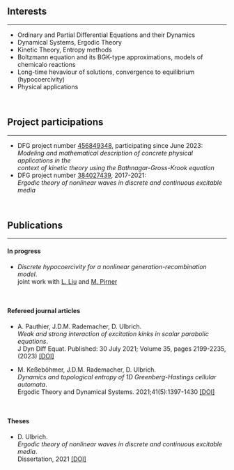 ## Interests
---

<ul>
<li>Ordinary and Partial Differential Equations and their Dynamics</li>
<li>Dynamical Systems, Ergodic Theory</li>
<li>Kinetic Theory, Entropy methods</li>
<li>Boltzmann equation and its BGK-type approximations, models of chemicalo reactions</li>
<li>Long-time hevaviour of solutions, convergence to equilibrium (hypocoercivity)</li>
<li>Physical applications</li>
</ul>

<br>

## Project participations
---
- DFG project number [456849348](https://gepris.dfg.de/gepris/projekt/456849348?language=en), participating since June 2023:<br>
*Modeling and mathematical description of concrete physical applications in the <br>
 context of kinetic theory using the Bathnagar-Gross-Krook equation*
- DFG project number [384027439](https://gepris.dfg.de/gepris/projekt/384027439?language=en&selectedSubTab=2), 2017-2021:<br>
*Ergodic theory of nonlinear waves in discrete and continuous excitable media* 
 
<br>

## Publications
---
#### In progress

- *Discrete hypocoercivity for a nonlinear generation-recombination model*.<br>
joint work with [L. Liu](https://www.math.cuhk.edu.hk/~lliu/) and [M. Pirner](https://www.uni-muenster.de/AMM/en/Pirner/index.shtml)

<br>

#### Refereed journal articles 

- A. Pauthier, J.D.M. Rademacher, D. Ulbrich.<br>
*Weak and strong interaction of excitation kinks in scalar parabolic equations*.<br>
J Dyn Diff Equat. Published: 30 July 2021; Volume 35, pages 2199-2235, (2023) [[DOI]](https://doi.org/10.1007/s10884-021-10040-2)

 - M. Keßeböhmer, J.D.M. Rademacher, D. Ulbrich.<br>
*Dynamics and topological entropy of 1D Greenberg-Hastings cellular automata*.<br>
Ergodic Theory and Dynamical Systems. 2021;41(5):1397-1430 [[DOI]](https://doi.org/10.1017/etds.2020.18)

<br>

#### Theses

 - D. Ulbrich.<br>
*Ergodic theory of nonlinear waves in discrete and continuous excitable media*.<br>
Dissertation, 2021 [[DOI]](https://media.suub.uni-bremen.de/handle/elib/5257) 
